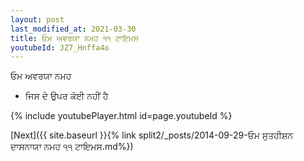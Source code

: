 ```yaml
---
layout: post
last_modified_at: 2021-03-30
title: ਓਮ ਅਵਰਯਾ ਨਮਹ ੧੧ ਟਾਇਮਸ
youtubeId: JZ7_Hnffa4o
---
```

 
 
 ਓਮ ਅਵਰਯਾ ਨਮਹ  
 
 -  ਜਿਸ ਦੇ ਉਪਰ ਕੋਈ ਨਹੀਂ ਹੈ 
 
  
 
  
 
 
 
 
 
 


{% include youtubePlayer.html id=page.youtubeId %}
 
[Next]({{ site.baseurl }}{% link  split2/_posts/2014-09-29-ਓਮ ਸੁਤਹੀਸ਼ਨ ਦਾਸਨਾਯਾ ਨਮਹ ੧੧ ਟਾਇਮਸ.md%})
 
